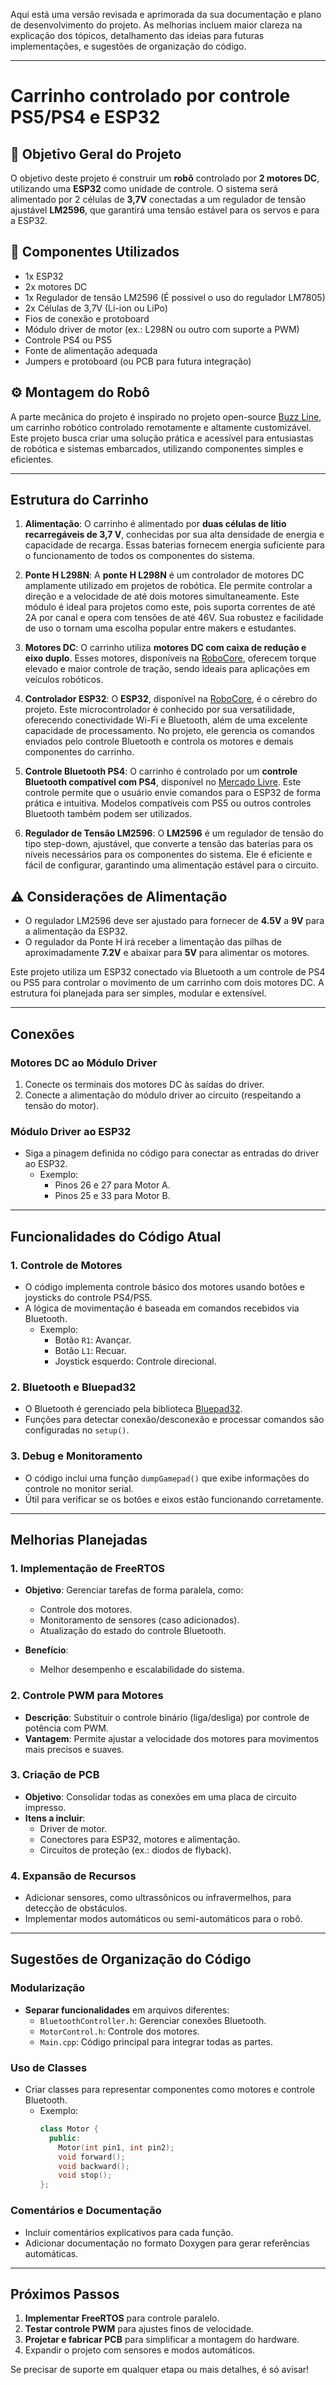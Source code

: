 Aqui está uma versão revisada e aprimorada da sua documentação e plano de desenvolvimento do projeto. As melhorias incluem maior clareza na explicação dos tópicos, detalhamento das ideias para futuras implementações, e sugestões de organização do código.  

---

# Carrinho controlado por controle PS5/PS4 e ESP32

## 🎯 Objetivo Geral do Projeto

O objetivo deste projeto é construir um **robô** controlado por **2 motores DC**, utilizando uma **ESP32** como unidade de controle. O sistema será alimentado por 2 células de **3,7V** conectadas a um regulador de tensão ajustável **LM2596**, que garantirá uma tensão estável para os servos e para a ESP32.

## 📐 Componentes Utilizados

- 1x ESP32
- 2x motores DC
- 1x Regulador de tensão LM2596 (É possivel o uso do regulador LM7805)
- 2x Células de 3,7V (Li-ion ou LiPo)
- Fios de conexão e protoboard
- Módulo driver de motor (ex.: L298N ou outro com suporte a PWM)  
- Controle PS4 ou PS5
- Fonte de alimentação adequada  
- Jumpers e protoboard (ou PCB para futura integração) 


## ⚙️ Montagem do  Robô

A parte mecânica do projeto é inspirado no projeto open-source [Buzz Line](https://www.instructables.com/Buzz-Line/), um carrinho robótico controlado remotamente e altamente customizável. Este projeto busca criar uma solução prática e acessível para entusiastas de robótica e sistemas embarcados, utilizando componentes simples e eficientes.
****
## Estrutura do Carrinho

1. **Alimentação**:
   O carrinho é alimentado por **duas células de lítio recarregáveis de 3,7 V**, conhecidas por sua alta densidade de energia e capacidade de recarga. Essas baterias fornecem energia suficiente para o funcionamento de todos os componentes do sistema.


2. **Ponte H L298N**:
   A **ponte H L298N** é um controlador de motores DC amplamente utilizado em projetos de robótica. Ele permite controlar a direção e a velocidade de até dois motores simultaneamente. Este módulo é ideal para projetos como este, pois suporta correntes de até 2A por canal e opera com tensões de até 46V. Sua robustez e facilidade de uso o tornam uma escolha popular entre makers e estudantes.

3. **Motores DC**:
   O carrinho utiliza **motores DC com caixa de redução e eixo duplo**. Esses motores, disponíveis na [RoboCore](https://www.robocore.net/motor-motoredutor/motor-dc-3-6v-com-caixa-de-reducao-e-eixo-duplo?gad_source=1&gclid=Cj0KCQiA1Km7BhC9ARIsAFZfEIvH_HWOC8NjmbgaPcVXBVp2EDmE5qzcz29Rg7HFtozEn8zLGoV0QNIaAgJNEALw_wcB), oferecem torque elevado e maior controle de tração, sendo ideais para aplicações em veículos robóticos.

4. **Controlador ESP32**:
   O **ESP32**, disponível na [RoboCore](https://www.robocore.net/wifi/esp32-wifi-bluetooth?gad_source=1&gclid=Cj0KCQiA1Km7BhC9ARIsAFZfEItKIvW5x2VWmoa3_Ukk3fiGiO0IsD2RH8ewUkYliFsU9Pffk5pXdZQaAj9TEALw_wcB), é o cérebro do projeto. Este microcontrolador é conhecido por sua versatilidade, oferecendo conectividade Wi-Fi e Bluetooth, além de uma excelente capacidade de processamento. No projeto, ele gerencia os comandos enviados pelo controle Bluetooth e controla os motores e demais componentes do carrinho.

6. **Controle Bluetooth PS4**:
   O carrinho é controlado por um **controle Bluetooth compatível com PS4**, disponível no [Mercado Livre](https://www.mercadolivre.com.br/controle-compativel-ps4-bluetooth-pc-gamer-tv-smart-preto-dualshock-4/p/MLB36590147#polycard_client=search_best-seller&wid=MLB3936509319&sid=search). Este controle permite que o usuário envie comandos para o ESP32 de forma prática e intuitiva. Modelos compatíveis com PS5 ou outros controles Bluetooth também podem ser utilizados.

8. **Regulador de Tensão LM2596**:
   O **LM2596** é um regulador de tensão do tipo step-down, ajustável, que converte a tensão das baterias para os níveis necessários para os componentes do sistema. Ele é eficiente e fácil de configurar, garantindo uma alimentação estável para o circuito.
   

## ⚠️ Considerações de Alimentação

- O regulador LM2596 deve ser ajustado para fornecer de **4.5V** a **9V** para a alimentação da ESP32.
- O regulador da Ponte H irá receber a limentação das pilhas de aproximadamente **7.2V** e abaixar para **5V** para alimentar os motores.


Este projeto utiliza um ESP32 conectado via Bluetooth a um controle de PS4 ou PS5 para controlar o movimento de um carrinho com dois motores DC. A estrutura foi planejada para ser simples, modular e extensível.

---

## **Conexões**

### **Motores DC ao Módulo Driver**
1. Conecte os terminais dos motores DC às saídas do driver.  
2. Conecte a alimentação do módulo driver ao circuito (respeitando a tensão do motor).  

### **Módulo Driver ao ESP32**
- Siga a pinagem definida no código para conectar as entradas do driver ao ESP32.  
  - Exemplo:
    - Pinos 26 e 27 para Motor A.  
    - Pinos 25 e 33 para Motor B.  

---

## **Funcionalidades do Código Atual**

### **1. Controle de Motores**  
- O código implementa controle básico dos motores usando botões e joysticks do controle PS4/PS5.  
- A lógica de movimentação é baseada em comandos recebidos via Bluetooth.  
  - Exemplo:  
    - Botão `R1`: Avançar.  
    - Botão `L1`: Recuar.  
    - Joystick esquerdo: Controle direcional.  

### **2. Bluetooth e Bluepad32**  
- O Bluetooth é gerenciado pela biblioteca [Bluepad32](https://github.com/ricardoquesada/bluepad32).  
- Funções para detectar conexão/desconexão e processar comandos são configuradas no `setup()`.  

### **3. Debug e Monitoramento**  
- O código inclui uma função `dumpGamepad()` que exibe informações do controle no monitor serial.  
- Útil para verificar se os botões e eixos estão funcionando corretamente.  

---

## **Melhorias Planejadas**

### **1. Implementação de FreeRTOS**
- **Objetivo**: Gerenciar tarefas de forma paralela, como:
  - Controle dos motores.  
  - Monitoramento de sensores (caso adicionados).  
  - Atualização do estado do controle Bluetooth.  

- **Benefício**:  
  - Melhor desempenho e escalabilidade do sistema.  

### **2. Controle PWM para Motores**  
- **Descrição**: Substituir o controle binário (liga/desliga) por controle de potência com PWM.  
- **Vantagem**: Permite ajustar a velocidade dos motores para movimentos mais precisos e suaves.  

### **3. Criação de PCB**  
- **Objetivo**: Consolidar todas as conexões em uma placa de circuito impresso.  
- **Itens a incluir**:  
  - Driver de motor.  
  - Conectores para ESP32, motores e alimentação.  
  - Circuitos de proteção (ex.: diodos de flyback).  

### **4. Expansão de Recursos**
- Adicionar sensores, como ultrassônicos ou infravermelhos, para detecção de obstáculos.  
- Implementar modos automáticos ou semi-automáticos para o robô.  

---

## **Sugestões de Organização do Código**

### Modularização
- **Separar funcionalidades** em arquivos diferentes:
  - `BluetoothController.h`: Gerenciar conexões Bluetooth.  
  - `MotorControl.h`: Controle dos motores.  
  - `Main.cpp`: Código principal para integrar todas as partes.  

### Uso de Classes
- Criar classes para representar componentes como motores e controle Bluetooth.  
  - Exemplo:  
    ```cpp
    class Motor {
      public:
        Motor(int pin1, int pin2);
        void forward();
        void backward();
        void stop();
    };
    ```

### Comentários e Documentação
- Incluir comentários explicativos para cada função.  
- Adicionar documentação no formato Doxygen para gerar referências automáticas.  

---

## **Próximos Passos**

1. **Implementar FreeRTOS** para controle paralelo.  
2. **Testar controle PWM** para ajustes finos de velocidade.  
3. **Projetar e fabricar PCB** para simplificar a montagem do hardware.  
4. Expandir o projeto com sensores e modos automáticos.  

Se precisar de suporte em qualquer etapa ou mais detalhes, é só avisar!

